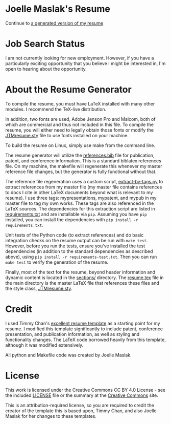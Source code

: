 # Joelle Maslak\'s Resume

Continue to [a generated version of my resume](resume.pdf)

# Job Search Status

I am not currently looking for new employment. However, if you have a
particularly exciting opportunity that you believe I might be interested
in, I'm open to hearing about the opportunity.

# About the Resume Generator

To compile the resume, you must have LaTeX installed with many other
modules. I recommend the TeX-live distribution.

In addition, two fonts are used, Adobe Jenson Pro and Malcom, both of
which are commercial and thus not included in this file.  To compile the
resume, you will either need to legally obtain those fonts or modify the
[JTMresume.sty](https://github.com/jmaslak/resume/blob/main/JTMresume.sty)
file to use fonts installed on your machine.

To build the resume on Linux, simply use make from the command line.

The resume generator will utilize the
[references.bib](https://github.com/jmaslak/resume/blob/main/references.bib) file for
publication, patent, and conference information. This is a standard
biblatex references file. On my machine, the makefile will regenerate this
whenever my master reference file changes, but the generator is fully
functional without that.

The reference file regeneration uses a custom script, [extract-by-tags.py](https://github.com/jmaslak/resume/blob/main/extract-by-tags.py) to
extract references from my master file (my master file contains
references to docs I cite in other LaTeX documents beyond what is
relevant to my resume). I use three tags: mypresentations, mypatent, and
mypub in my master file to tag my own works.  These tags are also
referenced in the LaTeX sources. The dependencies for this extraction
script are listed in
[requirements.txt](https://github.com/jmaslak/resume/blob/requirements.txt)
and are installable via `pip`. Assuming you have `pip` installed, you
can install the dependencies with `pip install -r requirements.txt`.

Unit tests of the Python code (to extract references) and do basic
integration checks on the resume output can be run with `make test`.
However, before you run the tests, ensure you've installed the test
dependencies (in addition to the standard dependencies as described
above), using `pip install -r requirements-test.txt`. Then you can run
`make test` to verify the generation of the resume.

Finally, most of the text for the resume, beyond header information and
dynamic content is located in the
[sections/](https://github.com/jmaslak/resume/tree/main/sections) directory.
The [resume.tex](https://github.com/jmaslak/resume/blob/main/resume.tex) file
in the main directory is the master LaTeX file that
references these files and the style class,
[JTMresume.sty](https://github.com/jmaslak/resume/blob/main/JTMresume.sty).

# Credit

I used Timmy Chan's
[excellent resume template](https://www.overleaf.com/latex/templates/data-science-tech-resume-template/zcdmpfxrzjhv)
as a starting point for my resume. I modified this template
significantly to include patent, conference presentation, and publication
information, as well as styling and functionality changes. The LaTeX
code borrowed heavily from this template, although it was modified
extensively.

All python and Makefile code was created by Joelle Maslak.

# License

This work is licensed under the Creative Commons CC BY 4.0 License - see
the included
[LICENSE](https://github.com/jmaslak/resume/blob/main/LICENSE) file or
the summary at the [Creative Commons](https://creativecommons.org/licenses/by/4.0/)
site.

This is an attribution-required license, so you are required to credit
the creator of the template this is based upon, Timmy Chan, and also
Joelle Maslak for her changes to these templates.

